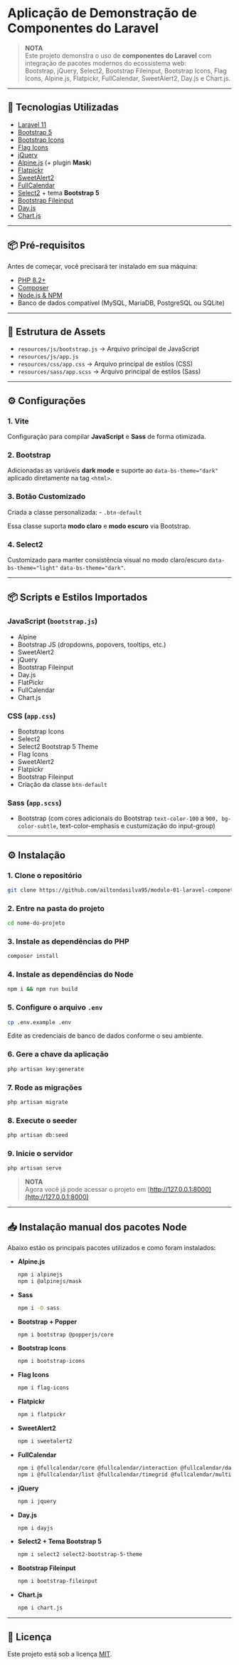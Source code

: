 # Aplicação de Demonstração de Componentes do Laravel

> **NOTA**  
> Este projeto demonstra o uso de **componentes do Laravel** com integração de pacotes modernos do ecossistema web:  
> Bootstrap, jQuery, Select2, Bootstrap Fileinput, Bootstrap Icons, Flag Icons, Alpine.js, Flatpickr, FullCalendar, SweetAlert2, Day.js e Chart.js.

---

## 🚀 Tecnologias Utilizadas

- [Laravel 11](https://laravel.com)
- [Bootstrap 5](https://getbootstrap.com)
- [Bootstrap Icons](https://icons.getbootstrap.com)
- [Flag Icons](https://flagicons.lipis.dev)
- [jQuery](https://jquery.com)
- [Alpine.js](https://alpinejs.dev) (+ plugin **Mask**)
- [Flatpickr](https://flatpickr.js.org)
- [SweetAlert2](https://sweetalert2.github.io)
- [FullCalendar](https://fullcalendar.io)
- [Select2](https://select2.org) + tema **Bootstrap 5**
- [Bootstrap Fileinput](http://plugins.krajee.com/file-input)
- [Day.js](https://day.js.org)
- [Chart.js](https://www.chartjs.org)

---

## 📦 Pré-requisitos

Antes de começar, você precisará ter instalado em sua máquina:

- [PHP 8.2+](https://www.php.net)
- [Composer](https://getcomposer.org)
- [Node.js & NPM](https://nodejs.org)
- Banco de dados compatível (MySQL, MariaDB, PostgreSQL ou SQLite)

---

## 📂 Estrutura de Assets

-   `resources/js/bootstrap.js` → Arquivo principal de JavaScript
-   `resources/js/app.js`
-   `resources/css/app.css` → Arquivo principal de estilos (CSS)
-   `resources/sass/app.scss` → Arquivo principal de estilos (Sass)

---

## ⚙️ Configurações

### 1. Vite

Configuração para compilar **JavaScript** e **Sass** de forma otimizada.

### 2. Bootstrap

Adicionadas as variáveis **dark mode** e suporte ao
`data-bs-theme="dark"` aplicado diretamente na tag `<html>`.

### 3. Botão Customizado

Criada a classe personalizada: - `.btn-default`

Essa classe suporta **modo claro** e **modo escuro** via Bootstrap.

### 4. Select2

Customizado para manter consistência
visual no modo claro/escuro `data-bs-theme="light"` `data-bs-theme="dark"`.

---

## 📦 Scripts e Estilos Importados

### JavaScript (`bootstrap.js`)

-   Alpine
-   Bootstrap JS (dropdowns, popovers, tooltips, etc.)
-   SweetAlert2
-   jQuery
-   Bootstrap Fileinput
-   Day.js
-   FlatPickr
-   FullCalendar
-   Chart.js

### CSS (`app.css`)

-   Bootstrap Icons
-   Select2
-   Select2 Bootstrap 5 Theme
-   Flag Icons
-   SweetAlert2
-   Flatpickr
-   Bootstrap Fileinput
-   Criação da classe `btn-default`

### Sass (`app.scss`)

-   Bootstrap (com cores adicionais do Bootstrap `text-color-100` a `900, bg-color-subtle`, text-color-emphasis e custumização do input-group)

---

## ⚙️ Instalação

### 1. Clone o repositório
```sh
git clone https://github.com/ailtondasilva95/modulo-01-laravel-componets.git nome-do-projeto
```

### 2. Entre na pasta do projeto
```sh
cd nome-do-projeto
```

### 3. Instale as dependências do PHP
```sh
composer install
```

### 4. Instale as dependências do Node
```sh
npm i && npm run build
```

### 5. Configure o arquivo `.env`
```sh
cp .env.example .env
```

Edite as credenciais de banco de dados conforme o seu ambiente.

### 6. Gere a chave da aplicação
```sh
php artisan key:generate
```

### 7. Rode as migrações
```sh
php artisan migrate
```

### 8. Execute o seeder
```sh
php artisan db:seed
```

### 9. Inicie o servidor
```sh
php artisan serve
```

> **NOTA**  
> Agora você já pode acessar o projeto em [http://127.0.0.1:8000](http://127.0.0.1:8000)

---

## 📥 Instalação manual dos pacotes Node

Abaixo estão os principais pacotes utilizados e como foram instalados:

- **Alpine.js**
  ```sh
  npm i alpinejs
  npm i @alpinejs/mask
  ```

- **Sass**
  ```sh
  npm i -D sass
  ```

- **Bootstrap + Popper**
  ```sh
  npm i bootstrap @popperjs/core
  ```

- **Bootstrap Icons**
  ```sh
  npm i bootstrap-icons
  ```

- **Flag Icons**
  ```sh
  npm i flag-icons
  ```

- **Flatpickr**
  ```sh
  npm i flatpickr
  ```

- **SweetAlert2**
  ```sh
  npm i sweetalert2
  ```

- **FullCalendar**
  ```sh
  npm i @fullcalendar/core @fullcalendar/interaction @fullcalendar/daygrid @fullcalendar/bootstrap5
  npm i @fullcalendar/list @fullcalendar/timegrid @fullcalendar/multimonth
  ```

- **jQuery**
  ```sh
  npm i jquery
  ```

- **Day.js**
  ```sh
  npm i dayjs
  ```

- **Select2 + Tema Bootstrap 5**
  ```sh
  npm i select2 select2-bootstrap-5-theme
  ```

- **Bootstrap Fileinput**
  ```sh
  npm i bootstrap-fileinput
  ```

- **Chart.js**
  ```sh
  npm i chart.js
  ```

---

## 📄 Licença

Este projeto está sob a licença [MIT](LICENSE).
